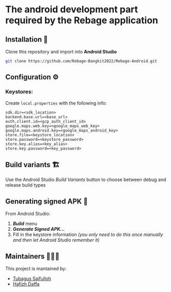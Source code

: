 # The android development part required by the Rebage application 


## Installation 🔨
Clone this repository and import into **Android Studio**
```bash
git clone https://github.com/Rebage-Bangkit2022/Rebage-Android.git
```

## Configuration ⚙️
### Keystores:
Create `local.properties` with the following info:
```properties
sdk.dir=<sdk_location>
backend.base.url=<base_url>
auth.client.id=<gcp_auth_client_id>
google.maps.web.key=<google_maps_web_key>
google.maps.android.key=<google_maps_android_key>
store.file=<keystore_location>
store.password=<keystore_password>
store.key.alias=<key_alias>
store.key.password=<key_password>
```

## Build variants 🏗️
Use the Android Studio *Build Variants* button to choose between debug and release build types


## Generating signed APK 📱
From Android Studio:
1. ***Build*** menu
2. ***Generate Signed APK...***
3. Fill in the keystore information *(you only need to do this once manually and then let Android Studio remember it)*

## Maintainers 🧑‍🤝‍🧑
This project is mantained by:
* [Tubagus Saifulloh](https://github.com/bagus2x)
* [Hafizh Daffa](https://github.com/HafizhDaffa)
